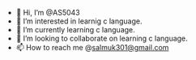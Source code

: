 - 👋 Hi, I’m @AS5043
- 👀 I’m interested in learnig c language.
- 🌱 I’m currently learning c language.
- 💞️ I’m looking to collaborate on learning c language.
- 📫 How to reach me @salmuk301@gmail.com
  

<!---
AS5043/AS5043 is a ✨ special ✨ repository because its `README.md` (this file) appears on your GitHub profile.
You can click the Preview link to take a look at your changes.
--->
